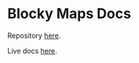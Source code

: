 
# Blocky Maps Docs


Repository [here](https://github.com/cyrusfirheir/BlockyMaps).

Live docs [here](https://cyrusfirheir.github.io/BlockyMapsDocs/#/).
